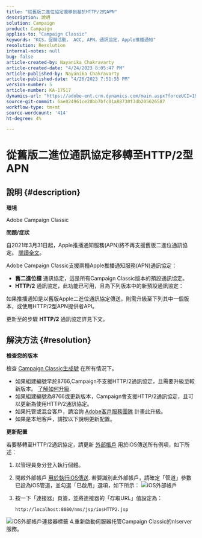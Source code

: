 ```yaml
---
title: "從舊版二進位協定遷移到基於HTTP/2的APN"
description: 說明
solution: Campaign
product: Campaign
applies-to: "Campaign Classic"
keywords: "KCS，促銷活動， ACC, APN，通訊協定，Apple推播通知"
resolution: Resolution
internal-notes: null
bug: false
article-created-by: Nayanika Chakravarty
article-created-date: "4/24/2023 8:05:47 PM"
article-published-by: Nayanika Chakravarty
article-published-date: "4/26/2023 7:51:55 PM"
version-number: 5
article-number: KA-17517
dynamics-url: "https://adobe-ent.crm.dynamics.com/main.aspx?forceUCI=1&pagetype=entityrecord&etn=knowledgearticle&id=baa73d61-dbe2-ed11-a7c7-6045bd006239"
source-git-commit: 6ae024961ce28bb7bfc01a88730f3db205626587
workflow-type: tm+mt
source-wordcount: '414'
ht-degree: 4%

---
```


# 從舊版二進位通訊協定移轉至HTTP/2型APN

## 說明 {#description}


<b>環境</b>

Adobe Campaign Classic

<b>問題/症狀</b>

自2021年3月31日起，Apple推播通知服務(APN)將不再支援舊版二進位通訊協定。 [閱讀全文](https://developer.apple.com/news/?id=c88acm2b)。

Adobe Campaign Classic支援兩種Apple推播通知服務(APN)通訊協定：

- <b>舊二進位檔</b> 通訊協定，這是所有Campaign Classic版本的預設通訊協定。
- <b>HTTP/2</b> 通訊協定，此功能已可用，且為下列版本中的新預設通訊協定：


如果推播通知是以舊版Apple二進位通訊協定傳送，則需升級至下列其中一個版本，或使用HTTP/2型APN提供者API。

更新至的步驟 <b>HTTP/2</b> 通訊協定詳見下文。


## 解決方法 {#resolution}


<b>檢查您的版本</b>

檢查 [Campaign Classic生成號](https://experienceleague.adobe.com/docs/campaign-classic/using/getting-started/starting-with-adobe-campaign/launching-adobe-campaign.html?lang=en#getting-your-campaign-version) 在所有情況下。

- 如果組建編號早於8766,Campaign不支援HTTP/2通訊協定，且需要升級至較新版本。 [了解如何升級](https://experienceleague.adobe.com/docs/campaign-classic/using/monitoring-campaign-classic/updating-adobe-campaign/build-upgrade.html?lang=en#performing-a-build-upgrade).
- 如果組建編號為8766或更新版本，Campaign會支援HTTP/2通訊協定，且可以更新為使用HTTP/2通訊協定。
- 如果托管或混合客戶，請洽詢 [Adobe客戶服務團隊](https://experienceleague.adobe.com/docs/customer-one/using/home.html?lang=en) 計畫此升級。
- 如果是本地客戶，請按以下說明更新配置。


<b>更新配置</b>

若要移轉至HTTP/2通訊協定，請更新 [外部帳戶](https://experienceleague.adobe.com/docs/campaign-classic/using/installing-campaign-classic/accessing-external-database/external-accounts.html?lang=en) 用於iOS傳送所有例項，如下所述：

1. 以管理員身分登入執行個體。
2. 開啟外部帳戶 [用於執行iOS傳送](https://experienceleague.adobe.com/docs/campaign-classic/using/sending-messages/sending-push-notifications/configure-the-mobile-app/configuring-the-mobile-application.html?lang=en). 若要識別此外部帳戶，請確定「管道」參數已設為iOS管道，並勾選「已啟用」選項，如下所示：    ![iOS外部帳戶](https://helpx.adobe.com/content/dam/help/en/campaign/kb/migrate-to-http2/jcr_content/main-pars/procedure/proc_par/step_1/step_par/image/iOS-ext-account.png "iOS-ext-account")
3. 按一下「連接器」頁簽，並將連接器的「存取URL」值設定為：

   ```
   http://localhost:8080/nms/jsp/iosHTTP2.jsp
   ```

![iOS外部帳戶連接器標籤](https://helpx.adobe.com/content/dam/help/en/campaign/kb/migrate-to-http2/jcr_content/main-pars/procedure/proc_par/step/step_par/image/iOs-ext-account-connector.png "iOs-ext-account-connector")
4.重新啟動伺服器托管Campaign Classic的nlserver服務。

